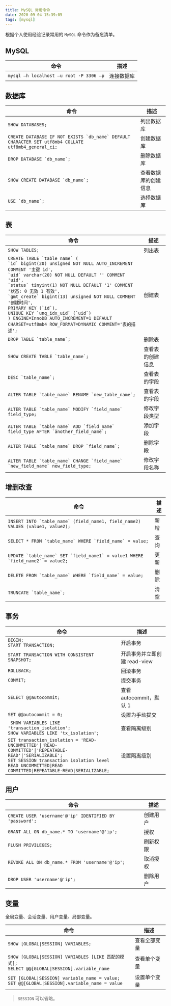 ```yaml
---
title: MySQL 常用命令
date: 2020-09-04 15:39:05
tags: [mysql]
---
```


根据个人使用经验记录常用的 `MySQL` 命令作为备忘清单。

<!-- more -->

## MySQL

|命令|描述|
|--|--|
|` mysql –h localhost –u root -P 3306 –p `|连接数据库|

## 数据库

|命令|描述|
|--|--|
|`` SHOW DATABASES; ``|列出数据库|
|`` CREATE DATABASE IF NOT EXISTS `db_name` DEFAULT CHARACTER SET utf8mb4 COLLATE utf8mb4_general_ci; ``|创建数据库|
|`` DROP DATABASE `db_name`; ``|删除数据库|
|`` SHOW CREATE DATABASE `db_name`; ``|查看数据库的创建信息|
|`` USE `db_name`; ``|选择数据库|


## 表

|命令|描述|
|--|--|
|`` SHOW TABLES; ``|列出表|
|`` CREATE TABLE `table_name` ( `` </br> `` `id` bigint(20) unsigned NOT NULL AUTO_INCREMENT COMMENT '主键 id', `` </br> `` `uid` varchar(20) NOT NULL DEFAULT '' COMMENT 'uid', `` </br> `` `status` tinyint(1) NOT NULL DEFAULT '1' COMMENT '状态: 0 无效 1 有效', `` </br> `` `gmt_create` bigint(13) unsigned NOT NULL COMMENT '创建时间', `` </br> `` PRIMARY KEY (`id`), `` </br> `` UNIQUE KEY `unq_idx_uid` (`uid`) `` </br> `` ) ENGINE=InnoDB AUTO_INCREMENT=1 DEFAULT CHARSET=utf8mb4 ROW_FORMAT=DYNAMIC COMMENT='表的描述'; ``|创建表|
|`` DROP TABLE `table_name`; ``|删除表|
|`` SHOW CREATE TABLE `table_name`; ``|查看表的创建信息|
|`` DESC `table_name`; ``|查看表的字段|
|`` ALTER TABLE `table_name` RENAME `new_table_name`; ``|查看表的字段|
|`` ALTER TABLE `table_name` MODIFY `field_name` field_type; ``|修改字段类型|
|`` ALTER TABLE `table_name` ADD `field_name` field_type AFTER `another_field_name`; ``|添加字段|
|`` ALTER TABLE `table_name` DROP `field_name`; ``|删除字段|
|`` ALTER TABLE `table_name` CHANGE `field_name` `new_field_name` new_field_type; ``|修改字段名称|

## 增删改查

|命令|描述|
|--|--|
|`` INSERT INTO `table_name` (field_name1, field_name2) VALUES (value1, value2); ``|新增|
|`` SELECT * FROM `table_name` WHERE `field_name` = value; ``|查询|
|`` UPDATE `table_name` SET `field_name1` = value1 WHERE `field_name2` = value2; ``|更新|
|`` DELETE FROM `table_name` WHERE `field_name` = value; ``|删除|
|`` TRUNCATE `table_name`; ``|清空|

## 事务

|命令|描述|
|--|--|
|` BEGIN; ` </br> ` START TRANSACTION; `|开启事务|
|` START TRANSACTION WITH CONSISTENT SNAPSHOT; `|开启事务并立即创建 read-view|
|` ROLLBACK; `|回滚事务|
|` COMMIT; `|提交事务|
|` SELECT @@autocommit; `|查看 autocommit，默认 1|
|` SET @@autocommit = 0; `|设置为手动提交|
|` SHOW VARIABLES LIKE 'transaction_isolation';` </br> ` SHOW VARIABLES LIKE 'tx_isolation'; `|查看隔离级别|
|` SET transaction_isolation = 'READ-UNCOMMITTED'\|'READ-COMMITTED'\|'REPEATABLE-READ'\|'SERIALIZABLE'; ` </br> ` SET SESSION transaction isolation level READ UNCOMMITTED\|READ COMMITTED\|REPEATABLE-READ\|SERIALIZABLE; `|设置隔离级别|

## 用户

|命令|描述|
|--|--|
|` CREATE USER 'username'@'ip' IDENTIFIED BY 'password'; `|创建用户|
|` GRANT ALL ON db_name.* TO 'username'@'ip'; `|授权|
|` FLUSH PRIVILEGES; `|刷新权限|
|` REVOKE ALL ON db_name.* FROM 'username'@'ip'; `|取消授权|
|` DROP USER 'username'@'ip'; `|删除用户|

## 变量

全局变量、会话变量、用户变量、局部变量。

|命令|描述|
|--|--|
|` SHOW [GLOBAL\|SESSION] VARIABLES; `|查看全部变量|
|` SHOW [GLOBAL\|SESSION] VARIABLES [LIKE 匹配的模式]; ` </br> ` SELECT @@[GLOBAL\|SESSION].variable_name `|查看单个变量|
|` SET [GLOBAL\|SESSION] variable_name = value; ` </br> ` SET @@[GLOBAL\|SESSION].variable_name = value `|设置单个变量|

> `SESSION` 可以省略。
